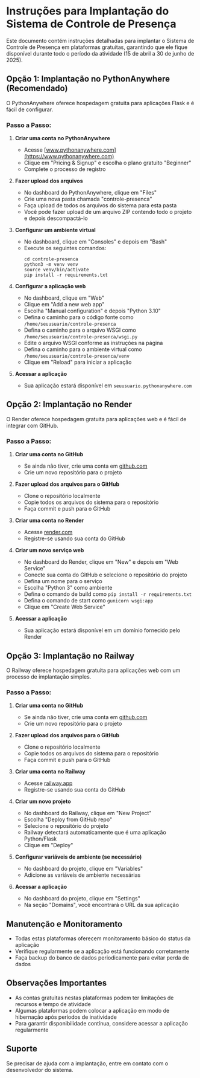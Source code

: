 # Instruções para Implantação do Sistema de Controle de Presença

Este documento contém instruções detalhadas para implantar o Sistema de Controle de Presença em plataformas gratuitas, garantindo que ele fique disponível durante todo o período da atividade (15 de abril a 30 de junho de 2025).

## Opção 1: Implantação no PythonAnywhere (Recomendado)

O PythonAnywhere oferece hospedagem gratuita para aplicações Flask e é fácil de configurar.

### Passo a Passo:

1. **Criar uma conta no PythonAnywhere**
   - Acesse [www.pythonanywhere.com](https://www.pythonanywhere.com)
   - Clique em "Pricing & Signup" e escolha o plano gratuito "Beginner"
   - Complete o processo de registro

2. **Fazer upload dos arquivos**
   - No dashboard do PythonAnywhere, clique em "Files"
   - Crie uma nova pasta chamada "controle-presenca"
   - Faça upload de todos os arquivos do sistema para esta pasta
   - Você pode fazer upload de um arquivo ZIP contendo todo o projeto e depois descompactá-lo

3. **Configurar um ambiente virtual**
   - No dashboard, clique em "Consoles" e depois em "Bash"
   - Execute os seguintes comandos:
     ```
     cd controle-presenca
     python3 -m venv venv
     source venv/bin/activate
     pip install -r requirements.txt
     ```

4. **Configurar a aplicação web**
   - No dashboard, clique em "Web"
   - Clique em "Add a new web app"
   - Escolha "Manual configuration" e depois "Python 3.10"
   - Defina o caminho para o código fonte como `/home/seuusuario/controle-presenca`
   - Defina o caminho para o arquivo WSGI como `/home/seuusuario/controle-presenca/wsgi.py`
   - Edite o arquivo WSGI conforme as instruções na página
   - Defina o caminho para o ambiente virtual como `/home/seuusuario/controle-presenca/venv`
   - Clique em "Reload" para iniciar a aplicação

5. **Acessar a aplicação**
   - Sua aplicação estará disponível em `seuusuario.pythonanywhere.com`

## Opção 2: Implantação no Render

O Render oferece hospedagem gratuita para aplicações web e é fácil de integrar com GitHub.

### Passo a Passo:

1. **Criar uma conta no GitHub**
   - Se ainda não tiver, crie uma conta em [github.com](https://github.com)
   - Crie um novo repositório para o projeto

2. **Fazer upload dos arquivos para o GitHub**
   - Clone o repositório localmente
   - Copie todos os arquivos do sistema para o repositório
   - Faça commit e push para o GitHub

3. **Criar uma conta no Render**
   - Acesse [render.com](https://render.com)
   - Registre-se usando sua conta do GitHub

4. **Criar um novo serviço web**
   - No dashboard do Render, clique em "New" e depois em "Web Service"
   - Conecte sua conta do GitHub e selecione o repositório do projeto
   - Defina um nome para o serviço
   - Escolha "Python 3" como ambiente
   - Defina o comando de build como `pip install -r requirements.txt`
   - Defina o comando de start como `gunicorn wsgi:app`
   - Clique em "Create Web Service"

5. **Acessar a aplicação**
   - Sua aplicação estará disponível em um domínio fornecido pelo Render

## Opção 3: Implantação no Railway

O Railway oferece hospedagem gratuita para aplicações web com um processo de implantação simples.

### Passo a Passo:

1. **Criar uma conta no GitHub**
   - Se ainda não tiver, crie uma conta em [github.com](https://github.com)
   - Crie um novo repositório para o projeto

2. **Fazer upload dos arquivos para o GitHub**
   - Clone o repositório localmente
   - Copie todos os arquivos do sistema para o repositório
   - Faça commit e push para o GitHub

3. **Criar uma conta no Railway**
   - Acesse [railway.app](https://railway.app)
   - Registre-se usando sua conta do GitHub

4. **Criar um novo projeto**
   - No dashboard do Railway, clique em "New Project"
   - Escolha "Deploy from GitHub repo"
   - Selecione o repositório do projeto
   - Railway detectará automaticamente que é uma aplicação Python/Flask
   - Clique em "Deploy"

5. **Configurar variáveis de ambiente (se necessário)**
   - No dashboard do projeto, clique em "Variables"
   - Adicione as variáveis de ambiente necessárias

6. **Acessar a aplicação**
   - No dashboard do projeto, clique em "Settings"
   - Na seção "Domains", você encontrará o URL da sua aplicação

## Manutenção e Monitoramento

- Todas estas plataformas oferecem monitoramento básico do status da aplicação
- Verifique regularmente se a aplicação está funcionando corretamente
- Faça backup do banco de dados periodicamente para evitar perda de dados

## Observações Importantes

- As contas gratuitas nestas plataformas podem ter limitações de recursos e tempo de atividade
- Algumas plataformas podem colocar a aplicação em modo de hibernação após períodos de inatividade
- Para garantir disponibilidade contínua, considere acessar a aplicação regularmente

## Suporte

Se precisar de ajuda com a implantação, entre em contato com o desenvolvedor do sistema.
